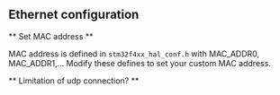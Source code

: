 ## Ethernet configuration

** Set MAC address **

MAC address is defined in `stm32f4xx_hal_conf.h` with MAC_ADDR0, MAC_ADDR1,...
Modify these defines to set your custom MAC address.


** Limitation of udp connection? **
